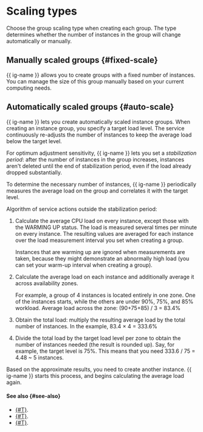 # Scaling types

Choose the group scaling type when creating each group. The type determines whether the number of instances in the group will change automatically or manually.

## Manually scaled groups {#fixed-scale}

{{ ig-name }} allows you to create groups with a fixed number of instances. You can manage the size of this group manually based on your current computing needs.

## Automatically scaled groups {#auto-scale}

{{ ig-name }} lets you create automatically scaled instance groups. When creating an instance group, you specify a target load level. The service continuously re-adjusts the number of instances to keep the average load below the target level.

For optimum adjustment sensitivity, {{ ig-name }} lets you set a *stabilization period*: after the number of instances in the group increases, instances aren't deleted until the end of stabilization period, even if the load already dropped substantially.

To determine the necessary number of instances, {{ ig-name }} periodically measures the average load on the group and correlates it with the target level.

Algorithm of service actions outside the stabilization period:

1. Calculate the average CPU load on every instance, except those with the WARMING UP status. The load is measured several times per minute on every instance. The resulting values are averaged for each instance over the load measurement interval you set when creating a group.

   Instances that are warming up are ignored when measurements are taken, because they might demonstrate an abnormally high load (you can set your warm-up interval when creating a group).

2. Calculate the average load on each instance and additionally average it across availability zones.

   For example, a group of 4 instances is located entirely in one zone. One of the instances starts, while the others are under 90%, 75%, and 85% workload. Average load across the zone: (90+75+85) / 3 = 83.4%

1. Obtain the total load: multiply the resulting average load by the total number of instances. In the example, 83.4 × 4 = 333.6%

2. Divide the total load by the target load level per zone to obtain the number of instances needed (the result is rounded up). Say, for example, the target level is 75%. This means that you need 333.6 / 75 = 4.48 ~ 5 instances.

Based on the approximate results, you need to create another instance. {{ ig-name }} starts this process, and begins calculating the average load again.

#### See also {#see-also}

- [{#T}](policies.md#scale-policy).
- [{#T}](../../operations/instance-groups/create-fixed-group.md).
- [{#T}](../../operations/instance-groups/create-autoscaled-group.md).

